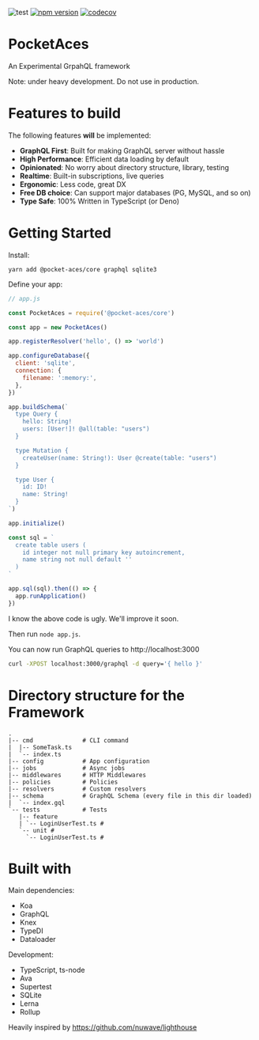 ![test](https://github.com/acro5piano/PocketAces/workflows/test/badge.svg)
[![npm version](https://badge.fury.io/js/%40pocket-aces%2Fcore.svg)](https://badge.fury.io/js/%40pocket-aces%2Fcore)
[![codecov](https://codecov.io/gh/acro5piano/PocketAces/branch/master/graph/badge.svg)](https://codecov.io/gh/acro5piano/PocketAces)

# PocketAces

An Experimental GrpahQL framework

Note: under heavy development. Do not use in production.

# Features to build

The following features **will** be implemented:

- **GraphQL First**: Built for making GraphQL server without hassle
- **High Performance**: Efficient data loading by default
- **Opinionated**: No worry about directory structure, library, testing
- **Realtime**: Built-in subscriptions, live queries
- **Ergonomic**: Less code, great DX
- **Free DB choice**: Can support major databases (PG, MySQL, and so on)
- **Type Safe**: 100% Written in TypeScript (or Deno)

# Getting Started

Install:

```
yarn add @pocket-aces/core graphql sqlite3
```

Define your app:

```javascript
// app.js

const PocketAces = require('@pocket-aces/core')

const app = new PocketAces()

app.registerResolver('hello', () => 'world')

app.configureDatabase({
  client: 'sqlite',
  connection: {
    filename: ':memory:',
  },
})

app.buildSchema(`
  type Query {
    hello: String!
    users: [User!]! @all(table: "users")
  }

  type Mutation {
    createUser(name: String!): User @create(table: "users")
  }

  type User {
    id: ID!
    name: String!
  }
`)

app.initialize()

const sql = `
  create table users (
    id integer not null primary key autoincrement,
    name string not null default ''
  )
`

app.sql(sql).then(() => {
  app.runApplication()
})
```

I know the above code is ugly. We'll improve it soon.

Then run `node app.js`.

You can now run GraphQL queries to http://localhost:3000

```bash
curl -XPOST localhost:3000/graphql -d query='{ hello }'
```

# Directory structure for the Framework

```
.
|-- cmd              # CLI command
|  |-- SomeTask.ts
|  `-- index.ts
|-- config           # App configuration
|-- jobs             # Async jobs
|-- middlewares      # HTTP Middlewares
|-- policies         # Policies
|-- resolvers        # Custom resolvers
|-- schema           # GraphQL Schema (every file in this dir loaded)
|  `-- index.gql
`-- tests            # Tests
   |-- feature
   | `-- LoginUserTest.ts #
   `-- unit #
     `-- LoginUserTest.ts #
```

# Built with

Main dependencies:

- Koa
- GraphQL
- Knex
- TypeDI
- Dataloader

Development:

- TypeScript, ts-node
- Ava
- Supertest
- SQLite
- Lerna
- Rollup

Heavily inspired by https://github.com/nuwave/lighthouse
